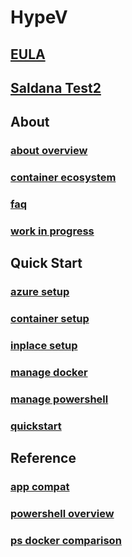 # HypeV
## [EULA](EULA.md)
## [Saldana Test2](/virtualization/windowscontainers/EULA.md)
## About
### [about overview](about/about_overview.md)
### [container ecosystem](about/container_ecosystem.md)
### [faq](about/faq.md)
### [work in progress](about/work_in_progress.md)
## Quick Start
### [azure setup](quick_start/azure_setup.md)
### [container setup](quick_start/container_setup.md)
### [inplace setup](quick_start/inplace_setup.md)
### [manage docker](quick_start/manage_docker.md)
### [manage powershell](quick_start/manage_powershell.md)
### [quickstart](quick_start/quickstart.md)
## Reference
### [app compat](reference/app_compat.md)
### [powershell overview](reference/powershell_overview.md)
### [ps docker comparison](reference/ps_docker_comparison.md)
